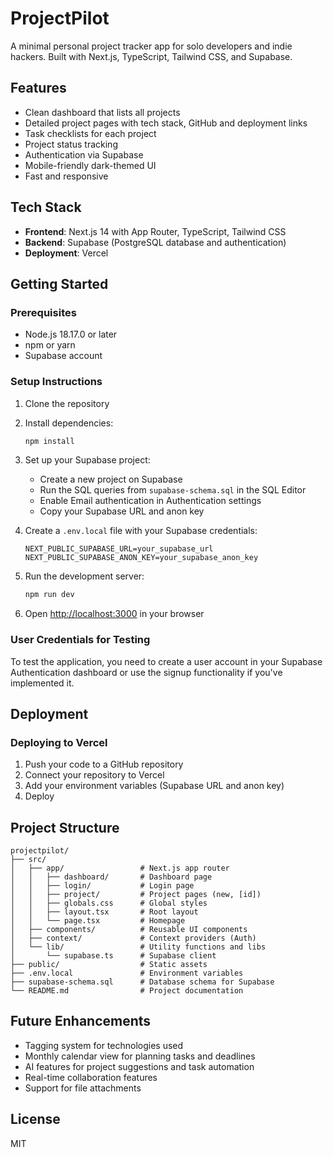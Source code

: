 # ProjectPilot

A minimal personal project tracker app for solo developers and indie hackers. Built with Next.js, TypeScript, Tailwind CSS, and Supabase.

## Features

- Clean dashboard that lists all projects
- Detailed project pages with tech stack, GitHub and deployment links
- Task checklists for each project
- Project status tracking
- Authentication via Supabase
- Mobile-friendly dark-themed UI
- Fast and responsive

## Tech Stack

- **Frontend**: Next.js 14 with App Router, TypeScript, Tailwind CSS
- **Backend**: Supabase (PostgreSQL database and authentication)
- **Deployment**: Vercel

## Getting Started

### Prerequisites

- Node.js 18.17.0 or later
- npm or yarn
- Supabase account

### Setup Instructions

1. Clone the repository
2. Install dependencies:
   ```bash
   npm install
   ```
3. Set up your Supabase project:
   - Create a new project on Supabase
   - Run the SQL queries from `supabase-schema.sql` in the SQL Editor
   - Enable Email authentication in Authentication settings
   - Copy your Supabase URL and anon key

4. Create a `.env.local` file with your Supabase credentials:
   ```
   NEXT_PUBLIC_SUPABASE_URL=your_supabase_url
   NEXT_PUBLIC_SUPABASE_ANON_KEY=your_supabase_anon_key
   ```

5. Run the development server:
   ```bash
   npm run dev
   ```

6. Open [http://localhost:3000](http://localhost:3000) in your browser

### User Credentials for Testing

To test the application, you need to create a user account in your Supabase Authentication dashboard or use the signup functionality if you've implemented it.

## Deployment

### Deploying to Vercel

1. Push your code to a GitHub repository
2. Connect your repository to Vercel
3. Add your environment variables (Supabase URL and anon key)
4. Deploy

## Project Structure

```
projectpilot/
├── src/
│   ├── app/                 # Next.js app router
│   │   ├── dashboard/       # Dashboard page
│   │   ├── login/           # Login page
│   │   ├── project/         # Project pages (new, [id])
│   │   ├── globals.css      # Global styles
│   │   ├── layout.tsx       # Root layout
│   │   └── page.tsx         # Homepage
│   ├── components/          # Reusable UI components
│   ├── context/             # Context providers (Auth)
│   └── lib/                 # Utility functions and libs
│       └── supabase.ts      # Supabase client
├── public/                  # Static assets
├── .env.local               # Environment variables
├── supabase-schema.sql      # Database schema for Supabase
└── README.md                # Project documentation
```

## Future Enhancements

- Tagging system for technologies used
- Monthly calendar view for planning tasks and deadlines
- AI features for project suggestions and task automation
- Real-time collaboration features
- Support for file attachments

## License

MIT 